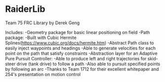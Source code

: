 # RaiderLib
Team 75 FRC Library
by Derek Geng

Includes:
  -Geometry package for basic linear positioning on field
  -Path package:
    -Built with Cubic Hermite Splines(https://www.cubic.org/docs/hermite.htm)
    -Abstract Path class to easily inject waypoints and headings
    -Able to generate velocities for each point on the path that satisfy constraints
  -Abstraction layer for an Adaptive Pure Pursuit Controller:
    -Able to produce left and right trajectories for skid-steer drive (tank drive) to follow a path
    -Also able to pursuit specified points by following an arc
    -Thanks to Team 1712 for their excellent whitepaper and 254's presentation on motion control
